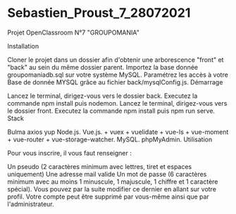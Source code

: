 # Sebastien_Proust_7_28072021

Projet OpenClassroom N°7 "GROUPOMANIA"

Installation

Cloner le projet dans un dossier afin d'obtenir une arborescence "front" et "back" au sein du même dossier parent.
Importez la base donnée groupomaniadb.sql sur votre système MySQL.
Paramétrez les accès à votre Base de donnée MYSQL grâce au fichier back/mysqlConfig.js.
Démarrage

Lancez le terminal, dirigez-vous vers le dossier back. Executez la commande npm install puis nodemon.
Lancez le terminal, dirigez-vous vers le dossier front. Executez la commande npm install puis npm run serve.
Stack

Bulma
axios
yup
Node.js.
Vue.js. + vuex + vuelidate + vue-ls + vue-moment + vue-router + vue-storage-watcher.
MySQL.
phpMyAdmin.
Utilisation

Pour vous inscrire, il vous faut renseigner :

Un pseudo (2 caractères minimum avec lettres, tiret et espaces uniquement)
Une adresse mail valide
Un mot de passe (6 caractères minimum avec au moins 1 minuscule, 1 majuscule, 1 chiffre et 1 caractère spécial). Vous pouvez par la suite modifier ce dernier en allant sur votre profil. Votre compte peut être supprimé par vous-même ainsi que par l'administrateur.
